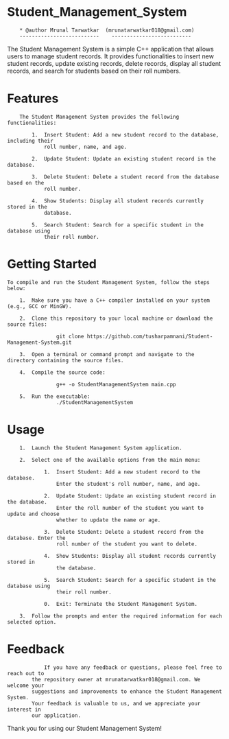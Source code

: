 # Student_Management_System
        * @author Mrunal Tarwatkar  (mrunatarwatkar018@gmail.com)
        --------------------------    --------------------------
The Student Management System is a simple C++ application that allows users to manage student records. It provides functionalities to insert new student records, update existing records, delete records, display all student records, and search for students based on their roll numbers.



# Features

        The Student Management System provides the following functionalities:

            1.  Insert Student: Add a new student record to the database, including their 
                roll number, name, and age.

            2.  Update Student: Update an existing student record in the database.

            3.  Delete Student: Delete a student record from the database based on the 
                roll number.

            4.  Show Students: Display all student records currently stored in the 
                database.

            5.  Search Student: Search for a specific student in the database using 
                their roll number.





# Getting Started
    To compile and run the Student Management System, follow the steps below:

        1.  Make sure you have a C++ compiler installed on your system (e.g., GCC or MinGW).

        2.  Clone this repository to your local machine or download the source files:

                    git clone https://github.com/tusharpamnani/Student-Management-System.git
   
        3.  Open a terminal or command prompt and navigate to the directory containing the source files.

        4.  Compile the source code:

                    g++ -o StudentManagementSystem main.cpp
        
        5.  Run the executable:
                    ./StudentManagementSystem




# Usage


        1.  Launch the Student Management System application.

        2.  Select one of the available options from the main menu:

                1.  Insert Student: Add a new student record to the database. 
                    Enter the student's roll number, name, and age.

                2.  Update Student: Update an existing student record in the database. 
                    Enter the roll number of the student you want to update and choose 
                    whether to update the name or age.

                3.  Delete Student: Delete a student record from the database. Enter the 
                    roll number of the student you want to delete.

                4.  Show Students: Display all student records currently stored in 
                    the database.

                5.  Search Student: Search for a specific student in the database using 
                    their roll number.

                0.  Exit: Terminate the Student Management System.

        3.  Follow the prompts and enter the required information for each selected option.





# Feedback
    
                If you have any feedback or questions, please feel free to reach out to 
            the repository owner at mrunatarwatkar018@gmail.com. We welcome your 
            suggestions and improvements to enhance the Student Management System. 
            Your feedback is valuable to us, and we appreciate your interest in 
            our application.

Thank you for using our Student Management System!
